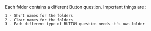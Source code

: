 Each folder contains a different Button question. Important things are :  

	1 - Short names for the folders
	2 - Clear names for the folders
	3 - Each different type of BUTTON question needs it's own folder
     
